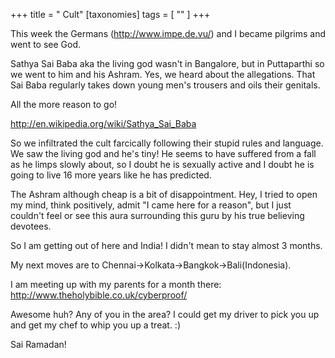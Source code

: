+++
title = " Cult"
[taxonomies]
tags = [ "" ]
+++

This week the Germans (http://www.impe.de.vu/) and I became pilgrims and
went to see God.

Sathya Sai Baba aka the living god wasn't in Bangalore, but in
Puttaparthi so we went to him and his Ashram. Yes, we heard about the
allegations. That Sai Baba regularly takes down young men's trousers and
oils their genitals.

All the more reason to go!

http://en.wikipedia.org/wiki/Sathya_Sai_Baba

So we infiltrated the cult farcically following their stupid rules and
language.  We saw the living god and he's tiny! He seems to have
suffered from a fall as he limps slowly about, so I doubt he is sexually
active and I doubt he is going to live 16 more years like he has
predicted.

The Ashram although cheap is a bit of disappointment. Hey, I tried to
open my mind, think positively, admit "I came here for a reason", but I
just couldn't feel or see this aura surrounding this guru by his true
believing devotees.

So I am getting out of here and India! I didn't mean to stay almost 3
months.

My next moves are to Chennai->Kolkata->Bangkok->Bali(Indonesia). 

I am meeting up with my parents for a month there:
http://www.theholybible.co.uk/cyberproof/

Awesome huh? Any of you in the area? I could get my driver to pick you
up and get my chef to whip you up a treat. :)

Sai Ramadan!


